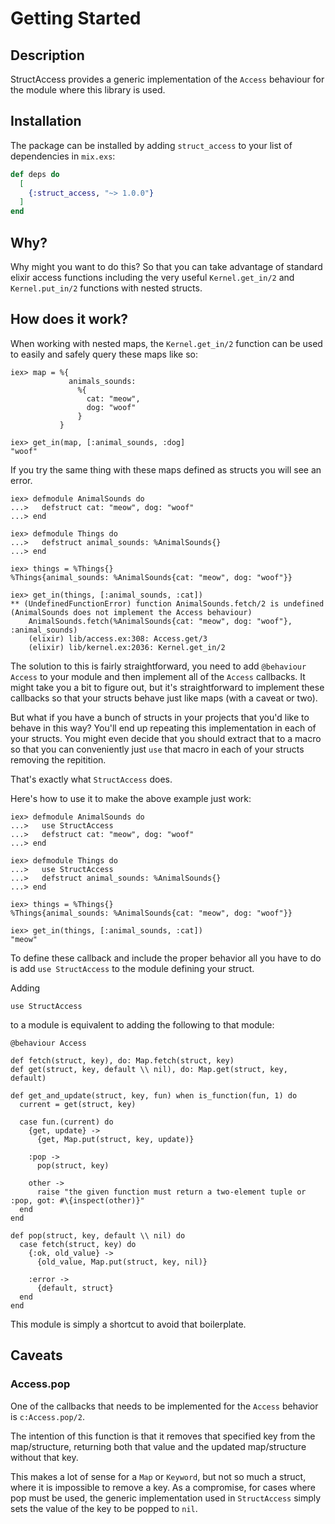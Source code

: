 # Getting Started

## Description

StructAccess provides a generic implementation of the `Access` behaviour for
the module where this library is used.

## Installation

The package can be installed by adding `struct_access` to your list of
dependencies in `mix.exs`:

```elixir
def deps do
  [
    {:struct_access, "~> 1.0.0"}
  ]
end
```

## Why?

Why might you want to do this? So that you can take advantage of standard
elixir access functions including the very useful `Kernel.get_in/2` and
`Kernel.put_in/2` functions with nested structs.

## How does it work?

When working with nested maps, the `Kernel.get_in/2` function can be used to
easily and safely query these maps like so:

```
iex> map = %{
             animals_sounds:
               %{
                 cat: "meow",
                 dog: "woof"
               }
           }

iex> get_in(map, [:animal_sounds, :dog]
"woof"
```

If you try the same thing with these maps defined as structs you will see an
error.

```
iex> defmodule AnimalSounds do
...>   defstruct cat: "meow", dog: "woof"
...> end

iex> defmodule Things do
...>   defstruct animal_sounds: %AnimalSounds{}
...> end

iex> things = %Things{}
%Things{animal_sounds: %AnimalSounds{cat: "meow", dog: "woof"}}

iex> get_in(things, [:animal_sounds, :cat])
** (UndefinedFunctionError) function AnimalSounds.fetch/2 is undefined (AnimalSounds does not implement the Access behaviour)
    AnimalSounds.fetch(%AnimalSounds{cat: "meow", dog: "woof"}, :animal_sounds)
    (elixir) lib/access.ex:308: Access.get/3
    (elixir) lib/kernel.ex:2036: Kernel.get_in/2
```

The solution to this is fairly straightforward, you need to add `@behaviour
Access` to your module and then implement all of the `Access` callbacks. It
might take you a bit to figure out, but it's straightforward to implement these
callbacks so that your structs behave just like maps (with a caveat or two).

But what if you have a bunch of structs in your projects that you'd like to
behave in this way? You'll end up repeating this implementation in each of your
structs. You might even decide that you should extract that to a macro so that
you can conveniently just `use` that macro in each of your structs removing the
repitition.

That's exactly what `StructAccess` does.

Here's how to use it to make the above example just work:

```
iex> defmodule AnimalSounds do
...>   use StructAccess
...>   defstruct cat: "meow", dog: "woof"
...> end

iex> defmodule Things do
...>   use StructAccess
...>   defstruct animal_sounds: %AnimalSounds{}
...> end

iex> things = %Things{}
%Things{animal_sounds: %AnimalSounds{cat: "meow", dog: "woof"}}

iex> get_in(things, [:animal_sounds, :cat])
"meow"
```

To define these callback and include the proper behavior all you have to do
is add `use StructAccess` to the module defining your struct.

Adding

```
use StructAccess
```

to a module is equivalent to adding the following to that module:

```
@behaviour Access

def fetch(struct, key), do: Map.fetch(struct, key)
def get(struct, key, default \\ nil), do: Map.get(struct, key, default)

def get_and_update(struct, key, fun) when is_function(fun, 1) do
  current = get(struct, key)

  case fun.(current) do
    {get, update} ->
      {get, Map.put(struct, key, update)}

    :pop ->
      pop(struct, key)

    other ->
      raise "the given function must return a two-element tuple or :pop, got: #\{inspect(other)}"
  end
end

def pop(struct, key, default \\ nil) do
  case fetch(struct, key) do
    {:ok, old_value} ->
      {old_value, Map.put(struct, key, nil)}

    :error ->
      {default, struct}
  end
end
```

This module is simply a shortcut to avoid that boilerplate.

## Caveats

### Access.pop

One of the callbacks that needs to be implemented for the `Access` behavior is `c:Access.pop/2`.

The intention of this function is that it removes that specified key from the
map/structure, returning both that value and the updated map/structure without
that key.

This makes a lot of sense for a `Map` or `Keyword`, but not so much a struct,
where it is impossible to remove a key. As a compromise, for cases where pop
must be used, the generic implementation used in `StructAccess` simply sets the
value of the key to be popped to `nil`.
